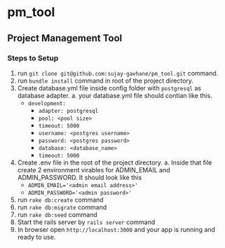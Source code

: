 # pm_tool
## Project Management Tool

### Steps to Setup
1. run `git clone git@github.com:sujay-gavhane/pm_tool.git` command.
2. run `bundle install` command in root of the project directory.
3. Create database.yml file inside config folder with `postgresql` as database adapter.
    a. your database.yml file should contian like this.
      - `development:`
         - `adapter: postgresql`
         - `pool: <pool size>`
         - `timeout: 5000`
         - `username: <postgres username>`
         - `password: <postgres password>`
         - `database: <database_name>`
         - `timeout: 5000`
4. Create .env file in the root of the project directory.
  a. Inside that file create 2 environment virables for ADMIN_EMAIL and ADMIN_PASSWORD. It should look like this
    - `ADMIN_EMAIL='<admin email address>'`
    - `ADMIN_PASSWORD='<admin password>'`
5. run `rake db:create` command
6. run `rake db:migrate` command
7. run `rake db:seed` command
8. Start the rails server by `rails server` command
9. In browser open `http://localhost:3000` and your app is running and ready to use.
